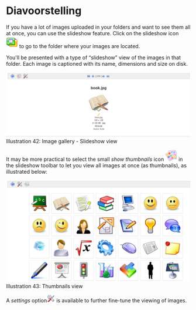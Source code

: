 # Diavoorstelling

If you have a lot of images uploaded in your folders and want to see them all at once, you can use the slideshow feature. Click on the slideshow icon ![](../../.gitbook/assets/graphics126%20%283%29.png) to go to the folder where your images are located.

You'll be presented with a type of “slideshow” view of the images in that folder. Each image is captioned with its name, dimensions and size on disk.

![](../../.gitbook/assets/images289%20%281%29.png)Illustration 42: Image gallery - Slideshow view

It may be more practical to select the small _show thumbnails_ icon ![](../../.gitbook/assets/graphics127%20%283%29.png) in the slideshow toolbar to let you view all images at once \(as thumbnails\), as illustrated below:

![](../../.gitbook/assets/images290%20%283%29.png)Illustration 43: Thumbnails view

A _settings_ option![](../../.gitbook/assets/graphics345%20%283%29.png) is available to further fine-tune the viewing of images.

